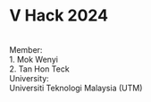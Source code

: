 # V Hack 2024
</br> Member:
</br> 1. Mok Wenyi
</br> 2. Tan Hon Teck
</br> University:
</br> Universiti Teknologi Malaysia (UTM)

